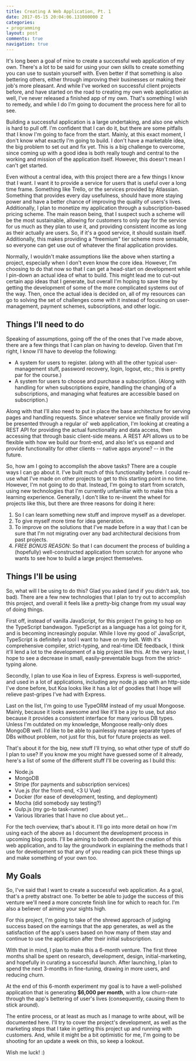 ```yaml
---
title: Creating A Web Application, Pt. 1
date: 2017-05-15 20:04:06.131000000 Z
categories:
- programming
layout: post
comments: true
navigation: true
---
```


It's long been a goal of mine to create a successful web application of my own.
There's a lot to be said for using your own skills to create something you can
use to sustain yourself with. Even better if that something is also bettering
others, either through improving their businesses or making their job's more
pleasant. And while I've worked on successful client projects before, and have
started on the road to creating my own web application as well, I've never
released a finished app of my own. That's something I wish to remedy, and while
I do I'm going to document the process here for all to see.

Building a successful application is a large undertaking, and also one which is
hard to pull off. I'm confident that I can do it, but there are some pitfalls
that I know I'm going to face from the start. Mainly, at this exact moment, I
don't know what exactly I'm going to build. I don't have a marketable idea, the
big problem to set out and fix yet. This is a big challenge to overcome, since
coming up with a good idea is both really tough and central to the working and
mission of the application itself. However, this doesn't mean I can't get
started.

Even without a central idea, with this project there are a few things I know
that I want. I want it to provide a service for users that is useful over a long
time frame. Something like Trello, or the services provided by Atlassian.
Something that provides every day usefulness, should have more staying power and
have a better chance of improving the quality of users's lives. Additionally, I
plan to monetize my application through a subscription-based pricing scheme. The
main reason being, that I suspect such a scheme will be the most sustainable,
allowing for customers to only pay for the service for us much as they plan to
use it, and providing consistent income as long as their actually are users.
So, if it's a good service, it should sustain itself.  Additionally, this makes
providing a "freemium" tier scheme more sensable, so everyone can get use out of
whatever the final application provides.

Normally, I wouldn't make assumptions like the above when starting a project,
especially when I don't even know the core idea. However, I'm choosing to do
that now so that I can get a head-start on development while I pin-down an
actual idea of what to build. This might lead me to cut-out certain app ideas
that I generate, but overall I'm hoping to save time by getting the development
of some of the more complicated systems out of the way. Then, once the actual
idea is decided on, all of my resources can go to solving the set of challenges
come with it instead of focusing on user-management, payment schemes,
subscriptions, and other logic.


## Things I'll need to do

Speaking of assumptions, going off the of the ones that I've made above, there
are a few things that I can plan on having to develop. Given that I'm right,
I know I'll have to develop the following:

* A system for users to register. (along with all the other typical
  user-management stuff, password recovery, login, logout, etc.; this is pretty
  par for the course.)
* A system for users to choose and purchase a subscription. (Along with handling
  for when subscriptions expire, handling the changing of a subscriptions, and
  managing what features are accessible based on subscription.)

Along with that I'll also need to put in place the base architecture for serving
pages and handling requests. Since whatever service we finally provide will be
presented through a regular ol' web application, I'm looking at creating a REST
API for providing the actual functionality and data access, then accessing that
through basic client-side means. A REST API allows us to be flexible with how we
build our front-end, and also let's us expand and provide functionality for
other clients -- native apps anyone? -- in the future.

So, how am I going to accomplish the above tasks? There are a couple ways I can
go about it. I've built much of this functionality before. I could re-use what
I've made on other projects to get to this starting point in no time. However,
I'm not going to do that. Instead, I'm going to start from scratch, using new
technologies that I'm currently unfamiliar with to make this a learning
experience. Generally, I don't like to re-invent the wheel for projects like
this, but there are three reasons for doing it here:

1. So I can learn something new stuff and improve myself as a developer.
2. To give myself more time for idea generation.
3. To improve on the solutions that I've made before in a way that I can be sure
   that I'm not migrating over any bad architectural decisions from past
   projects.
4. *FREE BONUS REASON*: So that I can document the process of building a
   (hopefully) well-constructed application from scratch for anyone who wants to
   see how to build a large project themselves.


## Things I'll be using

So, what will I be using to do this? Glad you asked (and if you didn't ask, too
bad). There are a few new technologies that I plan to try out to accomplish this
project, and overall it feels like a pretty-big change from my usual way of
doing things.

First off, instead of vanilla JavaScript, for this project I'm going to hop on
the TypeScript bandwagon. TypeScript as a language has a lot going for it, and
is becoming increasingly popular. While I love my good ol' JavaScript,
TypeScript is definitely a tool I want to have on my belt. With it's
comprehensive compiler, strict-typing, and real-time IDE feedback, I think it'll
lend a lot to the development of a big project like this. At the very least, I
hope to see a decrease in small, easily-preventable bugs from the strict-typing
alone.

Secondly, I plan to use Koa in lieu of Express. Express is well-supported, and
used in a lot of applications, including any node.js app with an http-side I've
done before, but Koa looks like it has a lot of goodies that I hope will relieve
past-gripes I've had with Express.

Last on the list, I'm going to use TypeORM instead of my usual Mongoose. Mainly,
because it looks awesome and like it'll be a joy to use, but also because it
provides a consistent interface for many various DB types. Unless I'm outdated
on my knowledge, Mongoose really-only does MongoDB well. I'd like to be able to
painlessly manage separate types of DBs without problem, not just for this, but
for future projects as well.

That's about it for the big, new stuff I'll trying, so what other type of stuff
do I plan to use? If you know me you might have guessed some of it already,
here's a list of some of the different stuff I'll be covering as I build this:

* Node.js
* MongoDB
* Stripe (for payments and subscription services)
* Vue.js (for the front-end, &lt;3 U Vue)
* Docker (for ease of development, testing, and deployment)
* Mocha (did somebody say testing?)
* Gulp.js (my go-to task-runner)
* Various libraries that I have no clue about yet...

For the tech overview, that's about it. I'll go into more detail on how I'm
using each of the above as I document the development process in upcoming blog
posts. I'll be aiming to both document the creation of this web application, and
to lay the groundwork in explaining the methods that I use for development so
that any of you reading can pick these things up and make something of your own
too.


## My Goals

So, I've said that I want to create a successful web application. As a goal,
that's a pretty abstract one. To better be able to judge the success of this
venture we'll need a more concrete finish line for which to reach for. I'm also
a believer of aiming your sights high.

For this project, I'm going to take of the shrewd approach of judging success
based on the earnings that the app generates, as well as the satisfaction of the
app's users based on how many of them stay and continue to use the application
after their initial subscription.

With that in mind, I plan to make this a 6-month venture. The first three months
shall be spent on research, development, design, initial-marketing, and hopefully
in curating a successful launch. After launching, I plan to spend the next
3-months in fine-tuning, drawing in more users, and reducing churn.

At the end of this 6-month experiment my goal is to have a well-polished
application that is generating **$6,000 per month**, with a low churn-rate
through the app's bettering of user's lives (consequently, causing them to stick
around).

The entire process, or at least as much as I manage to write about, will be
documented here. I'll try to cover the project's development, as well as the
marketing steps that I take in getting this project up and running with
customers. And, while it might be a bit optimistic for me, I'm going to be
shooting for an update a week on this, so keep a lookout.


Wish me luck! :)
